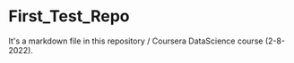 # First_Test_Repo

It's a markdown file in this repository / Coursera DataScience course (2-8-2022).
